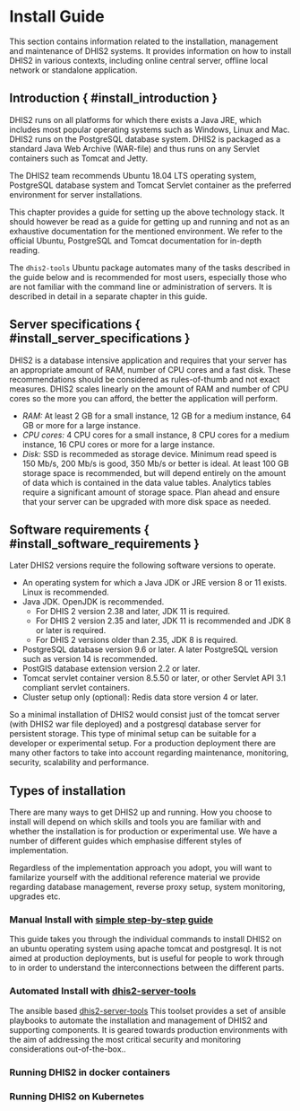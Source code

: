 # Install Guide

This section contains information related to the installation, management and 
maintenance of DHIS2 systems. It provides information on how to install DHIS2 in
various contexts, including online central server, offline local
network or standalone application.

## Introduction { #install_introduction } 

DHIS2 runs on all platforms for which there exists a Java JRE, which includes most popular operating
systems such as Windows, Linux and Mac. DHIS2 runs on the PostgreSQL
database system. DHIS2 is packaged as a standard Java Web Archive
(WAR-file) and thus runs on any Servlet containers such as Tomcat and
Jetty.

The DHIS2 team recommends Ubuntu 18.04 LTS operating system, PostgreSQL
database system and Tomcat Servlet container as the preferred
environment for server installations.

This chapter provides a guide for setting up the above technology stack.
It should however be read as a guide for getting up and running and not
as an exhaustive documentation for the mentioned environment. We refer
to the official Ubuntu, PostgreSQL and Tomcat documentation for in-depth
reading.

The `dhis2-tools` Ubuntu package automates many of the tasks described in
the guide below and is recommended for most users, especially those who
are not familiar with the command line or administration of servers. It
is described in detail in a separate chapter in this guide.

## Server specifications { #install_server_specifications } 

DHIS2 is a database intensive application and requires that your server
has an appropriate amount of RAM, number of CPU cores and a fast disk.
These recommendations should be considered as rules-of-thumb and not
exact measures. DHIS2 scales linearly on the amount of RAM and number of
CPU cores so the more you can afford, the better the application will perform.

- *RAM:* At least 2 GB for a small instance, 12 GB for a medium instance, 64 GB
  or more for a large instance.
- *CPU cores:* 4 CPU cores for a small instance, 8 CPU cores for a medium
  instance, 16 CPU cores or more for a large instance.
- *Disk:* SSD is recommeded as storage device. Minimum
  read speed is 150 Mb/s, 200 Mb/s is good, 350 Mb/s or better is
  ideal. At least 100 GB storage space is recommended, but
  will depend entirely on the amount of data which is contained in the
  data value tables. Analytics tables require a significant amount of
  storage space. Plan ahead and ensure that your server can be upgraded
  with more disk space as needed.

## Software requirements { #install_software_requirements } 

Later DHIS2 versions require the following software versions to operate.

- An operating system for which a Java JDK or JRE version 8 or 11 exists. Linux is recommended.
- Java JDK. OpenJDK is recommended.  
    - For DHIS 2 version 2.38 and later, JDK 11 is required.
    - For DHIS 2 version 2.35 and later, JDK 11 is recommended and JDK 8 or later is required. 
    - For DHIS 2 versions older than 2.35, JDK 8 is required.
- PostgreSQL database version 9.6 or later. A later PostgreSQL version such as version 14 is recommended.
- PostGIS database extension version 2.2 or later.
- Tomcat servlet container version 8.5.50 or later, or other Servlet API
  3.1 compliant servlet containers.
- Cluster setup only (optional): Redis data store version 4 or later. 

So a minimal installation of DHIS2 would consist just of the tomcat server
(with DHIS2 war file deployed) and a postgresql database server for persistent
storage.  This type of minimal setup can be suitable for a developer or
experimental setup.  For a production deployment there are many other factors
to take into account regarding maintenance, monitoring, security, scalability
and performance.

## Types of installation
There are many ways to get DHIS2 up and running.  How you choose to install
will depend on which skills and tools you are familiar with and whether the
installation is for production or experimental use.  We have a number of
different guides which emphasise different styles of implementation.

Regardless of the implementation approach you adopt, you will want to
familarize yourself with the additional reference material we provide regarding
database management, reverse proxy setup, system monitoring, upgrades etc.

### Manual Install with   [simple step-by-step guide](https://docs.kipkurgat.com/server-admin/getting-started/manual-install-on-linux.html) 
This guide takes you through the individual commands to install DHIS2 on an
ubuntu operating system using apache tomcat and postgresql. It is not aimed at
production deployments, but is useful for people to work through to in order
to understand the interconnections between the different parts.

### Automated Install with  [dhis2-server-tools](https://github.com/dhis2/dhis2-server-tools)
The ansible based
[dhis2-server-tools](https://github.com/dhis2/dhis2-server-tools)
This toolset provides a set of ansible playbooks to automate the installation
and management of DHIS2 and supporting components. It is geared towards
production environments with the aim of addressing the most critical security
and monitoring considerations out-of-the-box..

### Running DHIS2 in docker containers

### Running DHIS2 on Kubernetes
